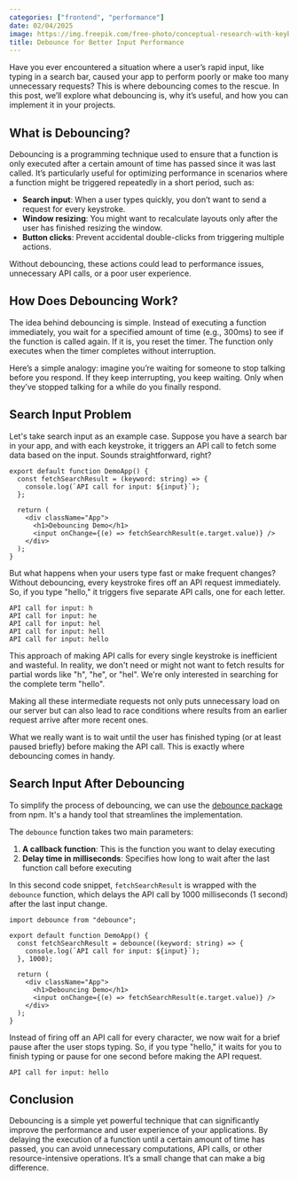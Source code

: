 ```yaml
---
categories: ["frontend", "performance"]
date: 02/04/2025
image: https://img.freepik.com/free-photo/conceptual-research-with-keyboard-magnifier-wooden-cubes-black-desk-background-flat-lay-horizontal-image_176474-6277.jpg?t=st=1738687136~exp=1738690736~hmac=10085b95ac5ab982ac23acd729bd49c268a02db4ca6c15a91fe5360704e1e6b8&w=1060
title: Debounce for Better Input Performance
---
```


Have you ever encountered a situation where a user’s rapid input, like typing in a search bar, caused your app to perform poorly or make too many unnecessary requests? This is where debouncing comes to the rescue. In this post, we’ll explore what debouncing is, why it’s useful, and how you can implement it in your projects.

## What is Debouncing?

Debouncing is a programming technique used to ensure that a function is only executed after a certain amount of time has passed since it was last called. It’s particularly useful for optimizing performance in scenarios where a function might be triggered repeatedly in a short period, such as:

- **Search input**: When a user types quickly, you don’t want to send a request for every keystroke.
- **Window resizing**: You might want to recalculate layouts only after the user has finished resizing the window.
- **Button clicks**: Prevent accidental double-clicks from triggering multiple actions.

Without debouncing, these actions could lead to performance issues, unnecessary API calls, or a poor user experience.

## How Does Debouncing Work?

The idea behind debouncing is simple. Instead of executing a function immediately, you wait for a specified amount of time (e.g., 300ms) to see if the function is called again. If it is, you reset the timer. The function only executes when the timer completes without interruption.

Here’s a simple analogy: imagine you’re waiting for someone to stop talking before you respond. If they keep interrupting, you keep waiting. Only when they’ve stopped talking for a while do you finally respond.

## Search Input Problem

Let's take search input as an example case. Suppose you have a search bar in your app, and with each keystroke, it triggers an API call to fetch some data based on the input. Sounds straightforward, right?

```tsx
export default function DemoApp() {
  const fetchSearchResult = (keyword: string) => {
    console.log(`API call for input: ${input}`);
  };

  return (
    <div className="App">
      <h1>Debouncing Demo</h1>
      <input onChange={(e) => fetchSearchResult(e.target.value)} />
    </div>
  );
}
```

But what happens when your users type fast or make frequent changes? Without debouncing, every keystroke fires off an API request immediately. So, if you type "hello," it triggers five separate API calls, one for each letter.

```console
API call for input: h
API call for input: he
API call for input: hel
API call for input: hell
API call for input: hello
```

This approach of making API calls for every single keystroke is inefficient and wasteful. In reality, we don't need or might not want to fetch results for partial words like "h", "he", or "hel". We're only interested in searching for the complete term "hello".

Making all these intermediate requests not only puts unnecessary load on our server but can also lead to race conditions where results from an earlier request arrive after more recent ones.

What we really want is to wait until the user has finished typing (or at least paused briefly) before making the API call. This is exactly where debouncing comes in handy.

## Search Input After Debouncing

To simplify the process of debouncing, we can use the [debounce package](https://npmjs.com/package/debounce) from npm. It's a handy tool that streamlines the implementation.

The `debounce` function takes two main parameters:

1. **A callback function**: This is the function you want to delay executing
2. **Delay time in milliseconds**: Specifies how long to wait after the last function call before executing

In this second code snippet, `fetchSearchResult` is wrapped with the `debounce` function, which delays the API call by 1000 milliseconds (1 second) after the last input change.

```tsx
import debounce from "debounce";

export default function DemoApp() {
  const fetchSearchResult = debounce((keyword: string) => {
    console.log(`API call for input: ${input}`);
  }, 1000);

  return (
    <div className="App">
      <h1>Debouncing Demo</h1>
      <input onChange={(e) => fetchSearchResult(e.target.value)} />
    </div>
  );
}
```

Instead of firing off an API call for every character, we now wait for a brief pause after the user stops typing. So, if you type "hello," it waits for you to finish typing or pause for one second before making the API request.

```console
API call for input: hello
```

## Conclusion

Debouncing is a simple yet powerful technique that can significantly improve the performance and user experience of your applications. By delaying the execution of a function until a certain amount of time has passed, you can avoid unnecessary computations, API calls, or other resource-intensive operations. It’s a small change that can make a big difference.
